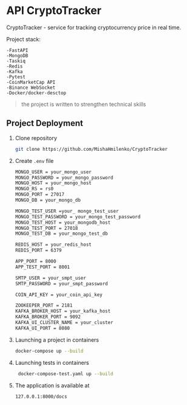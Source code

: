 # API CryptoTracker
CryptoTracker - service for tracking cryptocurrency price in real time.

Project stack:
```
-FastAPI
-MongoDB
-Taskiq
-Redis
-Kafka
-Pytest
-CoinMarketCap API
-Binance WebSocket
-Docker/docker-desctop
```
>the project is written to strengthen technical skills 

## Project Deployment

1. Clone repository

    ```bash
    git clone https://github.com/MishaHmilenko/CryptoTracker
    ```

2. Create `.env` file

    ```bash
    MONGO_USER = your_mongo_user
    MONGO_PASSWORD = your_mongo_password
    MONGO_HOST = your_mongo_host
    MONGO_RS = rs0
    MONGO_PORT = 27017
    MONGO_DB = your_mongo_db
    
    MONGO_TEST_USER =your_ mongo_test_user
    MONGO_TEST_PASSWORD = your_mongo_test_password
    MONGO_TEST_HOST = your_mongodb_host
    MONGO_TEST_PORT = 27018
    MONGO_TEST_DB = your_mongo_test_db
    
    REDIS_HOST = your_redis_host
    REDIS_PORT = 6379
    
    APP_PORT = 8000
    APP_TEST_PORT = 8001
    
    SMTP_USER = your_smpt_user
    SMTP_PASSWORD = your_smpt_password
    
    COIN_API_KEY = your_coin_api_key
    
    ZOOKEEPER_PORT = 2181
    KAFKA_BROKER_HOST = your_kafka_host
    KAFKA_BROKER_PORT = 9092
    KAFKA_UI_CLUSTER_NAME = your_cluster
    KAFKA_UI_PORT = 8080
    ```

3. Launching a project in containers

    ```bash
    docker-compose up --build
    ```

4. Launching tests in containers
   ```bash
    docker-compose-test.yaml up --build
    ```

5. The application is available at
   ```
   127.0.0.1:8000/docs
   ```
